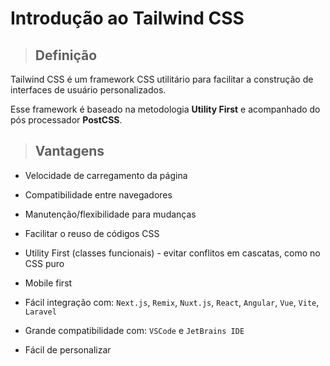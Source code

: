 # Introdução ao Tailwind CSS

> ## **Definição**

Tailwind CSS é um framework CSS utilitário para facilitar a construção de interfaces de usuário personalizados.

Esse framework é baseado na metodologia **Utility First** e acompanhado do pós processador **PostCSS**.

> ## **Vantagens**

- Velocidade de carregamento da página

- Compatibilidade entre navegadores

- Manutenção/flexibilidade para mudanças

- Facilitar o reuso de códigos CSS

- Utility First (classes funcionais) - evitar conflitos em cascatas, como no CSS puro

- Mobile first

- Fácil integração com: `Next.js`, `Remix`, `Nuxt.js`, `React`, `Angular`, `Vue`, `Vite`, `Laravel`

- Grande compatibilidade com: `VSCode` e `JetBrains IDE`

- Fácil de personalizar
